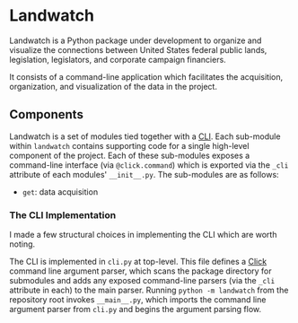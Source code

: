 # Landwatch

Landwatch is a Python package under development to organize and visualize the connections between United States federal public lands, legislation, legislators, and corporate campaign financiers.

It consists of a command-line application which facilitates the acquisition, organization, and visualization of the data in the project.

## Components

Landwatch is a set of modules tied together with a [CLI](#The-CLI). Each sub-module within `landwatch` contains supporting code for a single high-level component of the project. Each of these sub-modules exposes a command-line interface (via `@click.command`) which is exported via the `_cli` attribute of each modules' `__init__.py`. The sub-modules are as follows:

* `get`: data acquisition

### The CLI Implementation

I made a few structural choices in implementing the CLI which are worth noting.

The CLI is implemented in `cli.py` at top-level. This file defines a [Click](https://click.palletsprojects.com/en/7.x/) command line argument parser, which scans the package directory for submodules and adds any exposed command-line parsers (via the `_cli` attribute in each) to the main parser. Running `python -m landwatch` from the repository root invokes `__main__.py`, which imports the command line argument parser from `cli.py` and begins the argument parsing flow. 
